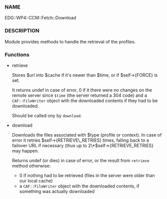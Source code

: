 ### NAME

EDG::WP4::CCM::Fetch::Download

### DESCRIPTION

Module provides methods to handle the retrieval of the profiles.

### Functions

- retrieve

    Stores $url into $cache if it's newer than $time, or if $self->{FORCE}
    is set.

    It returns undef in case of error, 0 if it there were no changes on the
    remote server since `$time` (the server returned a 304 code)
    and a `CAF::FileWriter` object with the
    downloaded contents if they had to be downloaded.

    Should be called ony by `download`.

- download

    Downloads the files associated with $type (profile or context). In
    case of error it retries $self->{RETRIEVE\_RETRIES} times, falling back
    to a failover URL if necessary (thus up to 2\*$self->{RETRIEVE\_RETRIES}
    may happen.

    Returns undef (or dies) in case of error, or the result from `retrieve` method otherwise:

    - 0 if nothing had to be retrieved (files in the server were older than our local cache)
    - a `CAF::FileWriter` object with the downloaded contents, if something was actually
    downloaded
